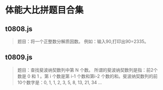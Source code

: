 # 体能大比拼题目合集
## t0808.js
> 题目：将一个正整数分解质因数。
> 例如：输入90,打印出90=2335。
## t0809.js
> 题目：查找斐波纳契数列中第 N 个数。
> 所谓的斐波纳契数列是指：前2个数是 0 和 1 。第 i 个数是第 i-1 个数和第i-2 个数的和。斐波纳契数列的前10个数字是：0, 1, 1, 2, 3, 5, 8, 13, 21, 34 …
